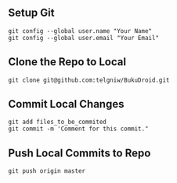 ## Setup Git
    git config --global user.name "Your Name"
    git config --global user.email "Your Email"

## Clone the Repo to Local
    git clone git@github.com:telgniw/BukuDroid.git

## Commit Local Changes
    git add files_to_be_commited
    git commit -m 'Comment for this commit."

## Push Local Commits to Repo
    git push origin master
